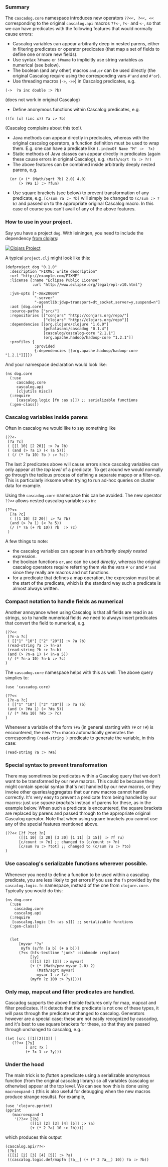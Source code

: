 ### Summary

The `cascadog.core` namespace introduces new operators `??<<, ?<<,
<<` corresponding to the original `cascalog.api` macros `??<-`, `?<-`
and `<-`,  so that we can have predicates with the following features that
would normally cause errors:

- Cascalog variables can appear arbitrarily deep in nested parens,
  either in filtering predicates or operator predicates (that map a set of
  fields to define one or more new fields).
- Use syntax `?#name` or `!#name` to implicitly use string variables as
  numerical (see below).
- The boolean (and any other) macros `and,or` can be used directly
  (the original Cascalog require using the corresponding vars `#'and`
  and `#'or`).
- Use threading macros (`->`, `->>`) in Cascalog predicates, e.g.
```
(->  ?a inc double :> ?b)
```
  (does not work in original Cascalog)
- Define anonymous functions within Cascalog predicates, e.g.
```
((fn [x] (inc x)) ?a :> ?b)
```
  (Cascalog complains about this too!).
- Java methods can appear directly in predicates, whereas with the original
  cascalog operators, a function definition must be used to wrap
  them. E.g. one can have a predicate like `(.indexOf Name "M" :>  ?x)`
- Static methods of Java classes can appear directly in predicates (again
  these cause errors in original Cascalog), e.g. `(Math/sqrt ?a :> ?r)`
- The above features can be combined inside arbitrarily deeply nested parens,
  e.g.
```
  (or (< (* (Math/sqrt ?b) 2.0) 4.0)
      (> ?#a 1) :> ?fun)
```
- Use square brackets (see below) to prevent transformation of any predicate,
  e.g. `[c/sum ?a :> ?b]` will simply be changed to `(c/sum :> ?b)` and
  passed on to the appropriate original Cascalog macro. In this case of
  course you can't avail of any of the above features.

### How to use in your project.

Say you have a project `dog`. With leiningen, you need to include the
dependency [from clojars](https://clojars.org/pchalasani/cascadog):

[![Clojars Project](http://clojars.org/pchalasani/cascadog/latest-version.svg)](http://clojars.org/pchalasani/cascadog)


A typical `project.clj` might look like this:

```
(defproject dog "0.1.0"
  :description "FIXME: write description"
  :url "http://example.com/FIXME"
  :license {:name "Eclipse Public License"
            :url "http://www.eclipse.org/legal/epl-v10.html"}

  :jvm-opts ["-Xmx2000m"
             "-server"
             "-agentlib:jdwp=transport=dt_socket,server=y,suspend=n"]
  :aot [dog.core]
  :source-paths ["src/"]
  :repositories [["conjars" "http://conjars.org/repo/"]
                 ["clojars" "http://clojars.org/repo"]]
  :dependencies [[org.clojure/clojure "1.6.0"]
                 [pchalasani/cascadog "0.1.4"]
                 [cascalog/cascalog-core "2.1.1"]
                 [org.apache.hadoop/hadoop-core "1.2.1"]]
  :profiles {
             :provided
             {:dependencies [[org.apache.hadoop/hadoop-core "1.2.1"]]}})
```

And your namespace declaration would look like:

```
(ns dog.core
  (:use
     cascadog.core
     cascalog.api
     [cljutils misc])
  (:require
     [cascalog.logic [fn :as s]]) ;; serializable functions
  (:gen-class))
```

### Cascalog variables inside parens

Often in cascalog we would like to say something like

```
(??<-
 [?a ?c]
 ( [[1 10] [2 20]] :> ?a ?b)
 ( (and (> ?a 1) (< ?a 5)))
 ( (/ (* ?a 10) ?b ) :> ?c))
```

The last 2 predicates above will cause errors since cascalog variables can
only appear at the *top level* of a predicate. To get around we would
normally go through the tedious process of defining a separate mapop or a filter-op. This is
particularly irksome when trying to run ad-hoc queries on cluster data
for example.

Using the `cascadog.core` namespace this can be avoided. The new operator `??<<` allows nested cascalog variables as in:

```
(??<<
  [?a ?c]
  ( [[1 10] [2 20]] :> ?a ?b)
  (and (> ?a 1) (< ?a 5))
  (/ (* ?a (+ ?b 10)) ?b  :> ?c)
 )

```
A few things to note:
- the cascalog variables can appear in an *arbitrarily deeply nested*
  expression.
- the boolean functions `or,and` can be used *directly*, whereas the
  original cascalog operators require referring them via the vars `#'or`
  and `#'and` since they really are macros and not functions.
- for a predicate that defines a map operation, the expression must be at the start
  of the predicate, which is the standard way such a predicate is almost
  always written.

### Compact notation to handle fields as numerical

Another annoyance when using Cascalog is that all fields are read in as
strings, so to handle numerical fields we need to always insert predicates
that convert the field to numerical, e.g.

```
(??<<
 [?n-a ?c]
 ( [["1" "10"] ["2" "20"]] :> ?a ?b)
 (read-string ?a :> ?n-a)
 (read-string ?b :> ?n-b)
 (and (> ?n-a 1) (< ?n-a 5))
 (/ (* ?n-a 10) ?n-b :> ?c)
)

```

The `cascadog.core` namespace helps with this as well. The above
query simplies to:

```
(use 'cascadog.core)

(??<<
 [?n-a ?c]
 ( [["1" "10"] ["2" "20"]] :> ?a ?b)
 (and (> ?#a 1) (< ?#a 5))
 (/ (* ?#a 10) ?#b :> ?c)
)
```

Whenever a variable of the form `?#a` (in general starting with `?#` or
`!#`) is encountered, the new `??<<` macro automatically generates the
corresponding  `(read-string )` predicate to generate the variable, in this
case:
```
(read-string ?a :> ?#a)
```

### Special syntax to prevent transformation

There may sometimes be predicates within a Cascalog query that we
don't want to be transformed by our new macros. This could be because
they might contain special syntax that's not handled by our new macros,
or they invoke other queries/aggregates that our new macros cannot
handle correctly.  It's very easy to prevent a predicate from being
handled by our macros: just use *square brackets* instead of
parens for these, as in the example below. When such a predicate is
encountered, the square brackets are replaced by parens and passed through to
the appropriate original Cascalog operator. Note that when using square
brackets you cannot use any of the special features mentioned above.

```
(??<< [?f ?tot ?n]
      ([[1 10] [2 20] [3 30] [1 11] [2 15]] :> ?f ?u)
      [c/count :> ?n] ;; changed to (c/count :> ?n)
      [c/sum ?u :> ?tot] ;; changed to (c/sum ?u :> ?to)
)
```

### Use cascalog's serializable functions wherever possible.

Whenever you need to define a function to be used within a cascalog
predicate, you are less likely to get errors if you use the `fn`
provided by the `cascalog.logic.fn` namespace, instead of the one from
`clojure.core`. Typically you would do this:

```
(ns dog.core
  (:use
    cascadog.core
    cascalog.api
  (:require
   [cascalog.logic [fn :as s]]) ;; serializable functions
  (:gen-class))


  (let
      [myvar "?x"
       myfn (s/fn [a b] (+ a b))]
      (?<< (hfs-textline "junk" :sinkmode :replace)
           [?y]
           ([[1] [2] [3]] :> myvar)
           (+ (* (Math/pow myvar 2.0) 2)
              (Math/sqrt myvar)
              myvar 1 :> ?z)
           (myfn ?z 100 :> ?y)))))
```

### Only map, mapcat and filter predicates are handled.

Cascadog supports the above flexible features only for  map, mapcat and
filter predicates. If it detects that the predicate is not one of these
types, it will pass through the predicate unchanged to cascalog.
Generators however are a special case: these are not easily recognized
by cascadog, and it's best to use square brackets for these, so that
they are passed through unchanged to cascalog, e.g.:

```
(let [src [[1][2][3]] ]
   (??<< [?y]
         [ src ?x ]
         (+ ?x 1 :> ?y)))
```



### Under the hood

The main trick is to *flatten* a predicate using a serializable anonymous
function (from the original cascalog library) so all variables (cascalog or otherwise) appear at the top level.
We can see how this is done using `macroexpand-1` (this is also useful
for debugging when the new macros produce strange results). For example,

```
(use 'clojure.pprint)
(pprint
   (macroexpand-1
    '(??<< [?b]
           ([[1] [2] [3] [4] [5]] :> ?a)
           (+ (* 2 ?a) 10 :> ?b))))
```
which produces this output

```
(cascalog.api/??<-
 [?b]
 ([[1] [2] [3] [4] [5]] :> ?a)
 ((cascalog.logic.def/mapfn [?a__] (+ (* 2 ?a__) 10)) ?a :> ?b))
```

